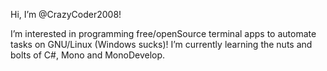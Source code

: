 Hi, I’m @CrazyCoder2008!


I’m interested in programming free/openSource terminal apps to automate tasks on GNU/Linux (Windows sucks)!
I’m currently learning the nuts and bolts of C#, Mono and MonoDevelop.
